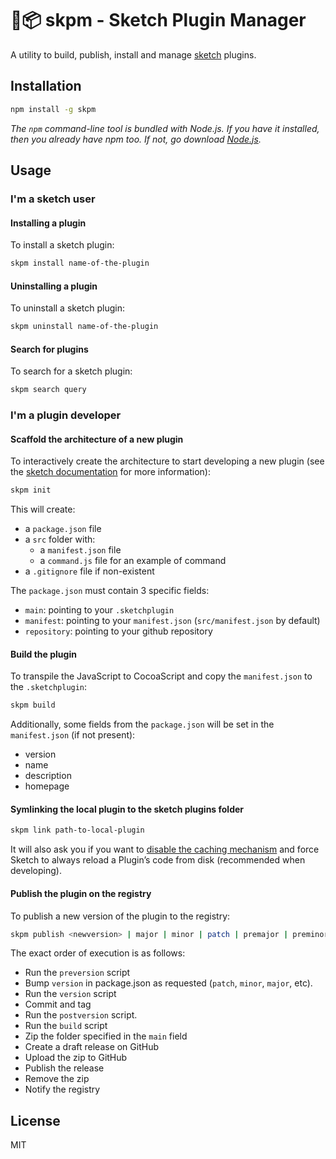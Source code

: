 # 💎📦 skpm - Sketch Plugin Manager

A utility to build, publish, install and manage [sketch](https://www.sketchapp.com/) plugins.

## Installation

```bash
npm install -g skpm
```

_The `npm` command-line tool is bundled with Node.js. If you have it installed, then you already have npm too. If not, go download [Node.js](https://nodejs.org/en/download/)._

## Usage

### I'm a sketch user

#### Installing a plugin

To install a sketch plugin:

```bash
skpm install name-of-the-plugin
```

#### Uninstalling a plugin

To uninstall a sketch plugin:

```bash
skpm uninstall name-of-the-plugin
```

#### Search for plugins

To search for a sketch plugin:

```bash
skpm search query
```

### I'm a plugin developer

#### Scaffold the architecture of a new plugin

To interactively create the architecture to start developing a new plugin (see the [sketch documentation](http://developer.sketchapp.com/introduction/plugin-bundles/) for more information):

```bash
skpm init
```

This will create:
* a `package.json` file
* a `src` folder with:
  * a `manifest.json` file
  * a `command.js` file for an example of command
* a `.gitignore` file if non-existent

The `package.json` must contain 3 specific fields:
* `main`: pointing to your `.sketchplugin`
* `manifest`: pointing to your `manifest.json` (`src/manifest.json` by default)
* `repository`: pointing to your github repository

#### Build the plugin

To transpile the JavaScript to CocoaScript and copy the `manifest.json` to the `.sketchplugin`:
```bash
skpm build
```

Additionally, some fields from the `package.json` will be set in the `manifest.json` (if not present):
* version
* name
* description
* homepage

#### Symlinking the local plugin to the sketch plugins folder

```bash
skpm link path-to-local-plugin
```

It will also ask you if you want to [disable the caching mechanism](http://developer.sketchapp.com/introduction/preferences/#always-reload-scripts-before-running) and force Sketch to always reload a Plugin’s code from disk (recommended when developing).

#### Publish the plugin on the registry

To publish a new version of the plugin to the registry:
```bash
skpm publish <newversion> | major | minor | patch | premajor | preminor | prepatch | prerelease
```

The exact order of execution is as follows:
* Run the `preversion` script
* Bump `version` in package.json as requested (`patch`, `minor`, `major`, etc).
* Run the `version` script
* Commit and tag
* Run the `postversion` script.
* Run the `build` script
* Zip the folder specified in the `main` field
* Create a draft release on GitHub
* Upload the zip to GitHub
* Publish the release
* Remove the zip
* Notify the registry

## License

MIT
